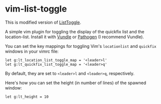 # vim-list-toggle

This is modified version of [ListToggle][].

A simple vim plugin for toggling the display of the quickfix list and the
location-list. Install it with [Vundle][] or [Pathogen][] (I recommend Vundle).

You can set the key mappings for toggling Vim's `locationlist` and `quickfix`
windows in your vimrc file:

    let g:lt_location_list_toggle_map = '<leader>l'
    let g:lt_quickfix_list_toggle_map = '<leader>q'

By default, they are set to `<leader>l` and `<leader>q`, respectively.

Here's how you can set the height (in number of lines) of the spawned window:

    let g:lt_height = 10

[vundle]: https://github.com/gmarik/vundle#about
[pathogen]: https://github.com/tpope/vim-pathogen#pathogenvim
[ListToggle]: https://github.com/Valloric/ListToggle
